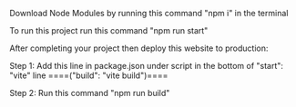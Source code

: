 <!-- ======================== Step 1 ============================ -->
Download Node Modules by running this command "npm i" in the terminal
<!-- ============================================================ -->

<!-- ========== Step 2 ============ -->
To run this project run this command "npm run start"
<!-- ============================== -->

<!-- ========== Step 3 ============ -->
After completing your project then deploy this website to production:

Step 1: Add this line in package.json under script in the bottom of "start": "vite" line  ====("build": "vite build")====

Step 2: Run this command "npm run build"
<!-- ============================== -->